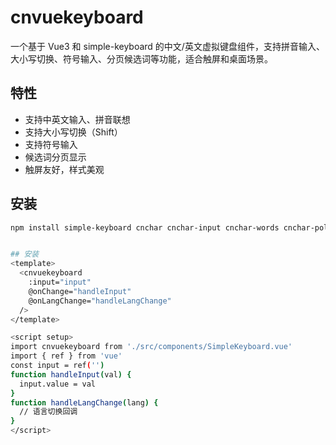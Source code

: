 # cnvuekeyboard

一个基于 Vue3 和 simple-keyboard 的中文/英文虚拟键盘组件，支持拼音输入、大小写切换、符号输入、分页候选词等功能，适合触屏和桌面场景。

## 特性

- 支持中英文输入、拼音联想
- 支持大小写切换（Shift）
- 支持符号输入
- 候选词分页显示
- 触屏友好，样式美观

## 安装

```bash
npm install simple-keyboard cnchar cnchar-input cnchar-words cnchar-poly cnchar-idiom


## 安装
<template>
  <cnvuekeyboard
    :input="input"
    @onChange="handleInput"
    @onLangChange="handleLangChange"
  />
</template>

<script setup>
import cnvuekeyboard from './src/components/SimpleKeyboard.vue'
import { ref } from 'vue'
const input = ref('')
function handleInput(val) {
  input.value = val
}
function handleLangChange(lang) {
  // 语言切换回调
}
</script>
